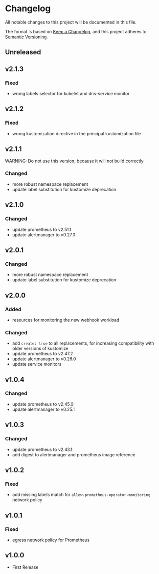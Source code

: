 # Changelog

All notable changes to this project will be documented in this file.

The format is based on [Keep a Changelog](https://keepachangelog.com/en/1.0.0/),
and this project adheres to [Semantic Versioning](https://semver.org/spec/v2.0.0.html).

## Unreleased

## v2.1.3

### Fixed

- wrong labels selector for kubelet and dns-service monitor

## v2.1.2

### Fixed

- wrong kustomization directive in the principal kustomization file

## v2.1.1

WARNING: Do not use this version, because it will not build correctly

### Changed

- more robust namespace replacement
- update label substitution for kustomize deprecation

## v2.1.0

### Changed

- update prometheus to v2.51.1
- update alertmanager to v0.27.0

## v2.0.1

### Changed

- more robust namespace replacement
- update label substitution for kustomize deprecation

## v2.0.0

### Added

- resources for monitoring the new webhook workload

### Changed

- add `create: true` to all replacements, for increasing compatibility with older versions of kustomize
- update prometheus to v2.47.2
- update alertmanager to v0.26.0
- update service monitors

## v1.0.4

### Changed

- update prometheus to v2.45.0
- update alertmanager to v0.25.1

## v1.0.3

### Changed

- update prometheus to v2.43.1
- add digest to alertmanager and prometheus image reference

## v1.0.2

### Fixed

- add missing labels match for `allow-prometheus-operator-monitoring` network policy

## v1.0.1

### Fixed

- egress network policy for Prometheus

## v1.0.0

- First Release
